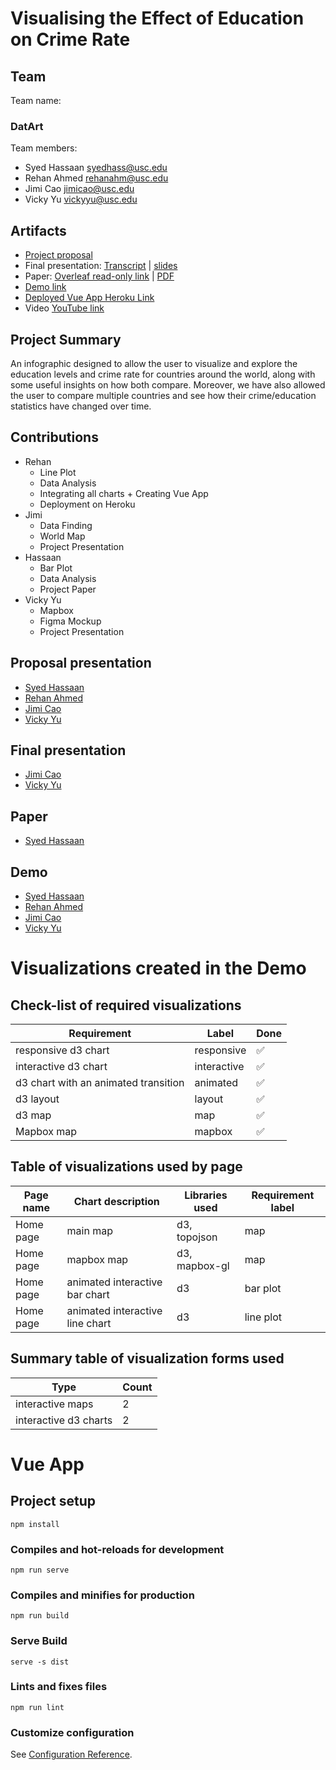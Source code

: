 # Visualising the Effect of Education on Crime Rate

 ## Team

 <!-- 🎒 Complete to include all the information requested. -->

 Team name:
 ### DatArt

 Team members:

 - Syed Hassaan <syedhass@usc.edu>
 - Rehan Ahmed <rehanahm@usc.edu>
 - Jimi Cao <jimicao@usc.edu>
 - Vicky Yu <vickyyu@usc.edu>

 ## Artifacts

 <!-- 🎒 Complete and ensure that all the links work! -->

 - [Project proposal](https://docs.google.com/presentation/d/1ia0hrO2XrOrVEU1kqdfg3XxnCreLftG5rg0tiVkylPE/edit?usp=sharing)
 - Final presentation: [Transcript](presentation/TRANSCRIPT.md) | [slides](presentation/present.sozi.html)
 - Paper: [Overleaf read-only link](https://www.overleaf.com/read/zdhtsfpqgypv) | [PDF](paper/research_paper.pdf)
 - [Demo link](demo/)
 - [Deployed Vue App Heroku Link](https://datartdash.herokuapp.com/)
 - Video [YouTube link](https://youtu.be/L37CHBDibyM)


 ## Project Summary
 An infographic designed to allow the user to visualize and explore the education levels and crime rate for countries around the world, along with some useful insights on how both compare. Moreover, we have also allowed the user to compare multiple countries and see how their crime/education statistics have changed over time.

 <!-- 🎒 Add a project summary here in 250 words or less. -->

 ## Contributions
 - Rehan
     - Line Plot
     - Data Analysis
     - Integrating all charts + Creating Vue App
     - Deployment on Heroku
 - Jimi
     - Data Finding
     - World Map
     - Project Presentation
 - Hassaan
     - Bar Plot
     - Data Analysis
     - Project Paper
 - Vicky Yu
     - Mapbox
     - Figma Mockup
     - Project Presentation


 <!-- 🎒 Complete for each project member. -->

 ## Proposal presentation


 - [Syed Hassaan](mailto:syedhass@usc.edu )
 - [Rehan Ahmed](mailto:rehanahm@usc.edu)
 - [Jimi Cao](mailto:jimicao@usc.edu)
 - [Vicky Yu](mailto:vickyyu@usc.edu)

 ## Final presentation


 - [Jimi Cao](mailto:jimicao@usc.edu)
 - [Vicky Yu](mailto:vickyyu@usc.edu)

 ## Paper


 - [Syed Hassaan](mailto:syedhass@usc.edu )

 ## Demo

 - [Syed Hassaan](mailto:syedhass@usc.edu )
 - [Rehan Ahmed](mailto:rehanahm@usc.edu)
 - [Jimi Cao](mailto:jimicao@usc.edu)
 - [Vicky Yu](mailto:vickyyu@usc.edu)

 # Visualizations created in the Demo

 ## Check-list of required visualizations

 <!-- 🎒 Complete the table using ✅ or ❌. -->

 | Requirement                            | Label        | Done |
 | -------------------------------------- | ------------ | ---- |
 | responsive d3 chart                    | responsive   |  ✅   |
 | interactive d3 chart                   | interactive  |  ✅    |
 | d3 chart with an animated transition   | animated     |  ✅    |
 | d3 layout                              | layout       |   ✅   |
 | d3 map                                 | map          |     ✅ |
 | Mapbox map                             | mapbox       |    ✅  |

 ## Table of visualizations used by page

 <!-- 🎒 Complete the table using the Label of the required visualizations. -->

 | Page name | Chart description | Libraries used | Requirement label |
 | --------- | ----------------- | -------------- | ----------------- |
 | Home page | main map          | d3, topojson   | map               |
 | Home page | mapbox map                  |     d3, mapbox-gl           |          map         |
 | Home page | animated interactive bar chart       |    d3            |         bar plot          |
 | Home page | animated interactive line chart                   |       d3         |      line plot             |


 ## Summary table of visualization forms used

 <!-- 🎒 Complete the table . -->

 | Type             | Count |
 | ---------------- | ----- |
 | interactive maps | 2    |
 | interactive d3 charts                 |   2    |
 
#

# Vue App

## Project setup
```
npm install
```

### Compiles and hot-reloads for development
```
npm run serve
```

### Compiles and minifies for production
```
npm run build
```

### Serve Build
```
serve -s dist
```

### Lints and fixes files
```
npm run lint
```

### Customize configuration
See [Configuration Reference](https://cli.vuejs.org/config/).
